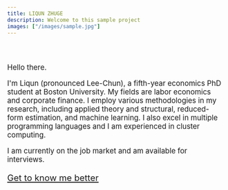 ```yaml
---
title: LIQUN ZHUGE
description: Welcome to this sample project
images: ["/images/sample.jpg"]
---
```


<div style="line-height:250%;">
    <br>
</div>

<big>Hello there. 

I'm Liqun (pronounced Lee-Chun), a fifth-year economics PhD student at Boston University. My fields are labor economics and corporate finance. I employ various methodologies in my research, including applied theory and structural, reduced-form estimation, and machine learning. I also excel in multiple programming languages and I am experienced in cluster computing. 

I am currently on the job market and am available for interviews.<big>

[Get to know me better](/about "Get to know me better")

<!--

<center><img src="/profile.png" style="width:100%;">

<div style="line-height:200%;">
    <br>
</div>

-->